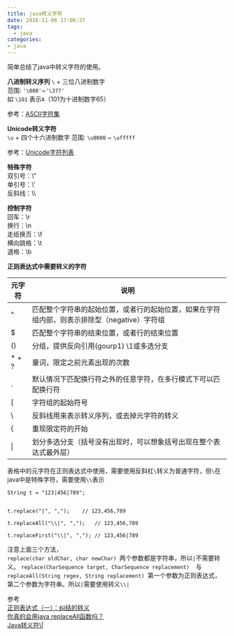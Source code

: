 ```yaml
---
title: java转义字符
date: 2016-11-06 17:06:37
tags:
  - java
categories: 
- java
---
```

简单总结了java中转义字符的使用。

<!--more-->

**八进制转义序列**
`\` + 三位八进制数字  
范围: `'\000'`~`'\377'`  
如 `\101` 表示`A`（101为十进制数字65）
 
参考：[ASCII字符集](https://zh.wikipedia.org/wiki/ASCII)


**Unicode转义字符**  
`\u` + 四个十六进制数字
范围: `\u0000` ~ `\ufffff`

参考：[Unicode字符列表](https://zh.wikipedia.org/wiki/Unicode%E5%AD%97%E7%AC%A6%E5%88%97%E8%A1%A8)


**特殊字符**  
双引号：\\"  
单引号：\\'  
反斜线：\\\\


**控制字符**  
回车：\r  
换行：\n  
走纸换页：\f  
横向跳格：\t  
退格：\b


**正则表达式中需要转义的字符**

元字符 | 说明
---|---
^ | 匹配整个字符串的起始位置，或者行的起始位置，如果在字符组内部，则表示排除型（negative）字符组
$ | 匹配整个字符串的结束位置，或者行的结束位置
() | 分组，提供反向引用(gourp1) \1或多选分支
* + ? | 量词，限定之前元素出现的次数
. | 默认情况下匹配换行符之外的任意字符，在多行模式下可以匹配换行符
[ | 字符组的起始符号
\ | 反斜线用来表示转义序列，或去掉元字符的转义
{ | 重现限定符的开始
&#124; | 划分多选分支（括号没有出现时，可以想象括号出现在整个表达式最外层）

表格中的元字符在正则表达式中使用，需要使用反斜杠`\`转义为普通字符，但`\`在java中是特殊字符，需要使用`\\`表示

```
String t = "123|456|789";

		
t.replace("|", ",");    // 123,456,789

t.replaceAll("\\|", ",");   // 123,456,789

t.replaceFirst("\\|", ","); // 123,456|789
```

注意上面三个方法，  
`replace(char oldChar, char newChar) `两个参数都是字符串，所以`|`不需要转义。 
`replace(CharSequence target, CharSequence replacement) 
`与`replaceAll(String regex, String replacement) `第一个参数为正则表达式，第二个参数为字符串。所以`|`需要使用转义`\\|`

参考  
[
正则表达式（一）：纠结的转义](http://www.infoq.com/cn/news/2011/01/regular-expressions-1)  
[你真的会用java replaceAll函数吗？](http://www.cnblogs.com/iyangyuan/p/4809582.html)  
[Java转义符\\|](http://www.cnblogs.com/yaochc/p/4574910.html)